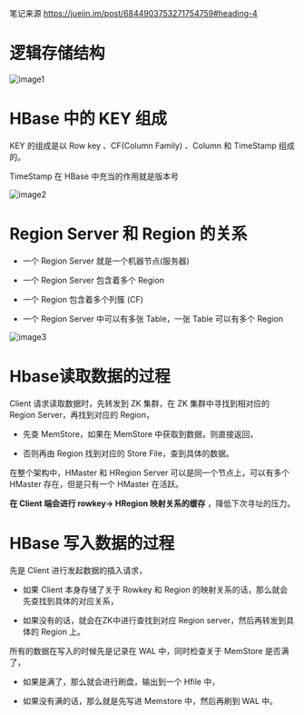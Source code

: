 笔记来源 https://juejin.im/post/6844903753271754759#heading-4

# 逻辑存储结构
![image1](https://github.com/interviewBATTMD/interviewBATTMD/blob/master/6-%E6%95%B0%E6%8D%AE%E5%BA%93/HBase.png)

# HBase 中的 KEY 组成
KEY 的组成是以 Row key 、CF(Column Family) 、Column 和 TimeStamp 组成的。

TimeStamp 在 HBase 中充当的作用就是版本号

![image2](https://github.com/interviewBATTMD/interviewBATTMD/blob/master/6-%E6%95%B0%E6%8D%AE%E5%BA%93/data.png)

# Region Server 和 Region 的关系
* 一个 Region Server 就是一个机器节点(服务器)

* 一个 Region Server 包含着多个 Region

* 一个 Region 包含着多个列簇 (CF)

* 一个 Region Server 中可以有多张 Table，一张 Table 可以有多个 Region

![image3](https://github.com/interviewBATTMD/interviewBATTMD/blob/master/6-%E6%95%B0%E6%8D%AE%E5%BA%93/Region%20Server.png)

# Hbase读取数据的过程
Client 请求读取数据时，先转发到 ZK 集群，在 ZK 集群中寻找到相对应的 Region Server，再找到对应的 Region，

* 先查 MemStore，如果在 MemStore 中获取到数据，则直接返回，

* 否则再由 Region 找到对应的 Store File，查到具体的数据。

在整个架构中，HMaster 和 HRegion Server 可以是同一个节点上，可以有多个 HMaster 存在，但是只有一个 HMaster 在活跃。

**在 Client 端会进行 rowkey-> HRegion 映射关系的缓存** ，降低下次寻址的压力。

# HBase 写入数据的过程
先是 Client 进行发起数据的插入请求，

* 如果 Client 本身存储了关于 Rowkey 和 Region 的映射关系的话，那么就会先查找到具体的对应关系，

* 如果没有的话，就会在ZK中进行查找到对应 Region server，然后再转发到具体的 Region 上。

所有的数据在写入的时候先是记录在 WAL 中，同时检查关于 MemStore 是否满了，

* 如果是满了，那么就会进行刷盘，输出到一个 Hfile 中，

* 如果没有满的话，那么就是先写进 Memstore 中，然后再刷到 WAL 中。

